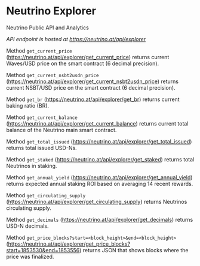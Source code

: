 # Neutrino Explorer
Neutrino Public API and Analytics

*API endpoint is hosted at https://neutrino.at/api/explorer*

Method ```get_current_price``` (https://neutrino.at/api/explorer/get_current_price) returns current Waves/USD price on the smart contract (6 decimal precision).

Method ```get_current_nsbt2usdn_price``` (https://neutrino.at/api/explorer/get_current_nsbt2usdn_price) returns current NSBT/USD price on the smart contract (6 decimal precision).

Method ```get_br``` (https://neutrino.at/api/explorer/get_br) returns current baking ratio (BR).

Method ```get_current_balance``` (https://neutrino.at/api/explorer/get_current_balance) returns current total balance of the Neutrino main smart contract.

Method ```get_total_issued``` (https://neutrino.at/api/explorer/get_total_issued) returns total issued USD-Ns.

Method ```get_staked``` (https://neutrino.at/api/explorer/get_staked) returns total Neutrinos in staking.

Method ```get_annual_yield``` (https://neutrino.at/api/explorer/get_annual_yield) returns expected annual staking ROI based on averaging 14 recent rewards.

Method ```get_circulating_supply``` (https://neutrino.at/api/explorer/get_circulating_supply) returns Neutrinos circulating supply.

Method ```get_decimals``` (https://neutrino.at/api/explorer/get_decimals) returns USD-N decimals.

Method ```get_price_blocks?start=<block_height>&end=<block_height>``` (https://neutrino.at/api/explorer/get_price_blocks?start=1853530&end=1853556) returns JSON that shows blocks where the price was finalized.
